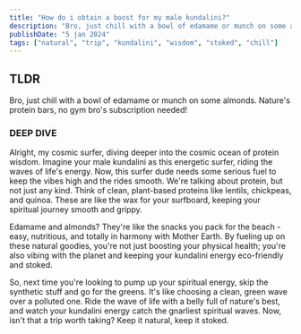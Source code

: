 ```yaml
---
title: "How do i obtain a boost for my male kundalini?"
description: "Bro, just chill with a bowl of edamame or munch on some almonds. Nature's protein bars, no gym bro's subscription needed!"
publishDate: "5 jan 2024"
tags: ["natural", "trip", "kundalini", "wisdom", "stoked", "chill"]
---
```


## TLDR

Bro, just chill with a bowl of edamame or munch on some almonds. Nature's protein bars, no gym bro's subscription needed!

### DEEP DIVE

Alright, my cosmic surfer, diving deeper into the cosmic ocean of protein wisdom. Imagine your male kundalini as this energetic surfer, riding the waves of life's energy. Now, this surfer dude needs some serious fuel to keep the vibes high and the rides smooth. We're talking about protein, but not just any kind. Think of clean, plant-based proteins like lentils, chickpeas, and quinoa. These are like the wax for your surfboard, keeping your spiritual journey smooth and grippy.

Edamame and almonds? They're like the snacks you pack for the beach - easy, nutritious, and totally in harmony with Mother Earth. By fueling up on these natural goodies, you're not just boosting your physical health; you're also vibing with the planet and keeping your kundalini energy eco-friendly and stoked.

So, next time you're looking to pump up your spiritual energy, skip the synthetic stuff and go for the greens. It's like choosing a clean, green wave over a polluted one. Ride the wave of life with a belly full of nature's best, and watch your kundalini energy catch the gnarliest spiritual waves. Now, isn't that a trip worth taking? Keep it natural, keep it stoked.
